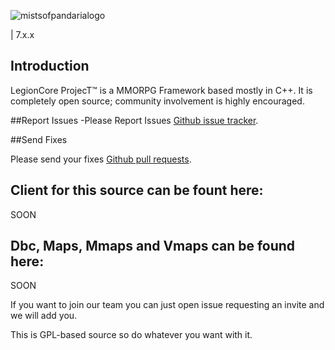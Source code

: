![mistsofpandarialogo](http://eu.battle.net/wow/static/images/seven-oh/logo.png)

| 7.x.x

## Introduction
LegionCore ProjecT™ is a MMORPG Framework based mostly in C++.
It is completely open source; community involvement is highly encouraged.

##Report Issues
-Please Report Issues [Github issue tracker](https://github.com/Ragebones/Legioncore/issues).

##Send Fixes

Please send your fixes [Github pull requests](https://github.com/Ragebones/Legioncore/pulls).

 
## Client for this source can be fount here:

SOON

## Dbc, Maps, Mmaps and Vmaps can be found here:

SOON


If you want to join our team you can just open issue requesting an invite and we will add you.

This is GPL-based source so do whatever you want with it.

